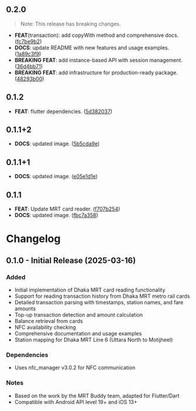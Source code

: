 ## 0.2.0

> Note: This release has breaking changes.

 - **FEAT**(transaction): add copyWith method and comprehensive docs. ([fc7be9b2](https://github.com/yourusername/mrt_buddy_flutter/commit/fc7be9b2aa2bf2b38cf4571a20f7695c545fb61a))
 - **DOCS**: update README with new features and usage examples. ([1a89c3f9](https://github.com/yourusername/mrt_buddy_flutter/commit/1a89c3f9cefd1f8995ad35423f873cf41961b03a))
 - **BREAKING** **FEAT**: add instance-based API with session management. ([36d4bb71](https://github.com/yourusername/mrt_buddy_flutter/commit/36d4bb71c7fcc7818791ab2670d2b4c0eb080882))
 - **BREAKING** **FEAT**: add infrastructure for production-ready package. ([48293b00](https://github.com/yourusername/mrt_buddy_flutter/commit/48293b003c805aa1b467cf02ad5d99ed2da222e0))

## 0.1.2

 - **FEAT**: flutter dependencies. ([5d382037](https://github.com/yourusername/mrt_buddy_flutter/commit/5d3820376b2b88f351b5faf102d9212f20460b8e))

## 0.1.1+2

 - **DOCS**: updated image. ([5b5cda9e](https://github.com/yourusername/mrt_buddy_flutter/commit/5b5cda9eb966e4360551121b4e6c4643b3df6c08))

## 0.1.1+1

 - **DOCS**: updated image. ([e05e1d1e](https://github.com/yourusername/mrt_buddy_flutter/commit/e05e1d1ee5cce92f953dcee8cca25b696bed2c61))

## 0.1.1

 - **FEAT**: Update MRT card reader. ([f707b254](https://github.com/yourusername/mrt_buddy_flutter/commit/f707b25494458734b7d11c8ab33851d2d711fea4))
 - **DOCS**: updated image. ([fbc7a358](https://github.com/yourusername/mrt_buddy_flutter/commit/fbc7a3584357b86bc3cd75958ca90be452b99a73))

# Changelog

## 0.1.0 - Initial Release (2025-03-16)

### Added
- Initial implementation of Dhaka MRT card reading functionality
- Support for reading transaction history from Dhaka MRT metro rail cards
- Detailed transaction parsing with timestamps, station names, and fare amounts
- Top-up transaction detection and amount calculation
- Balance retrieval from cards
- NFC availability checking
- Comprehensive documentation and usage examples
- Station mapping for Dhaka MRT Line 6 (Uttara North to Motijheel)

### Dependencies
- Uses nfc_manager v3.0.2 for NFC communication

### Notes
- Based on the work by the MRT Buddy team, adapted for Flutter/Dart
- Compatible with Android API level 19+ and iOS 13+
